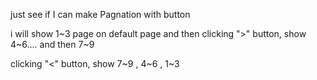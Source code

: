 just see if I can make Pagnation with button

i will show 1~3 page on default page
and then clicking ">" button, show 4~6.... and then 7~9 

clicking "<" button, show 7~9 , 4~6 , 1~3
